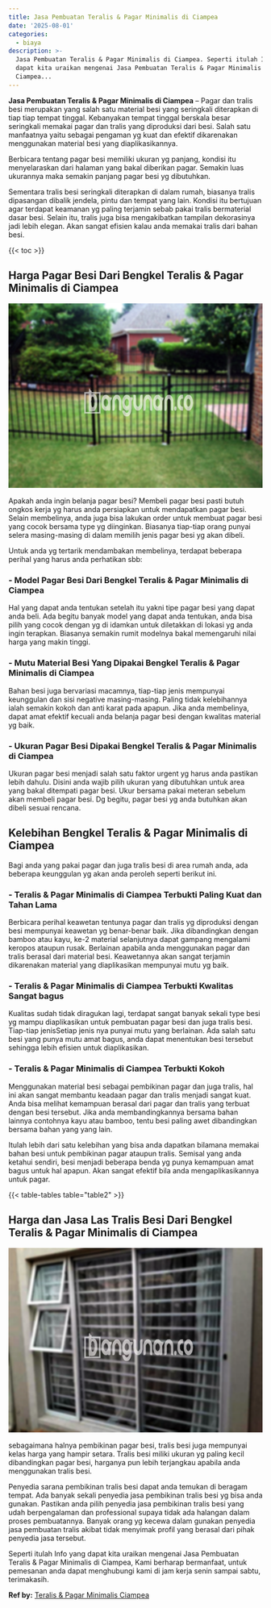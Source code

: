 ```yaml
---
title: Jasa Pembuatan Teralis & Pagar Minimalis di Ciampea
date: '2025-08-01'
categories:
  - biaya
description: >-
  Jasa Pembuatan Teralis & Pagar Minimalis di Ciampea. Seperti itulah Info yang
  dapat kita uraikan mengenai Jasa Pembuatan Teralis & Pagar Minimalis di
  Ciampea...
---
```


**Jasa Pembuatan Teralis & Pagar Minimalis di Ciampea** – Pagar dan tralis besi merupakan yang salah satu material besi yang seringkali diterapkan di tiap tiap tempat tinggal. Kebanyakan tempat tinggal berskala besar seringkali memakai pagar dan tralis yang diproduksi dari besi. Salah satu manfaatnya yaitu sebagai pengaman yg kuat dan efektif dikarenakan menggunakan material besi yang diaplikasikannya.

Berbicara tentang pagar besi memiliki ukuran yg panjang, kondisi itu menyelaraskan dari halaman yang bakal diberikan pagar. Semakin luas ukurannya maka semakin panjang pagar besi yg dibutuhkan.

Sementara tralis besi seringkali diterapkan di dalam rumah, biasanya tralis dipasangan dibalik jendela, pintu dan tempat yang lain. Kondisi itu bertujuan agar terdapat keamanan yg paling terjamin sebab pakai tralis bermaterial dasar besi. Selain itu, tralis juga bisa mengakibatkan tampilan dekorasinya jadi lebih elegan. Akan sangat efisien kalau anda memakai tralis dari bahan besi.

{{< toc >}}

## Harga Pagar Besi Dari Bengkel Teralis & Pagar Minimalis di Ciampea

![Jasa Pembuatan Teralis & Pagar Minimalis di Ciampea](/images/pagar-minimalis-murah-13.png)

Apakah anda ingin belanja pagar besi? Membeli pagar besi pasti butuh ongkos kerja yg harus anda persiapkan untuk mendapatkan pagar besi. Selain membelinya, anda juga bisa lakukan order untuk membuat pagar besi yang cocok bersama type yg diinginkan. Biasanya tiap-tiap orang punyai selera masing-masing di dalam memilih jenis pagar besi yg akan dibeli.

Untuk anda yg tertarik mendambakan membelinya, terdapat beberapa perihal yang harus anda perhatikan sbb:
### \- Model Pagar Besi Dari Bengkel Teralis & Pagar Minimalis di Ciampea

Hal yang dapat anda tentukan setelah itu yakni tipe pagar besi yang dapat anda beli. Ada begitu banyak model yang dapat anda tentukan, anda bisa pilih yang cocok dengan yg di idamkan untuk diletakkan di lokasi yg anda ingin terapkan. Biasanya semakin rumit modelnya bakal memengaruhi nilai harga yang makin tinggi.

### \- Mutu Material Besi Yang Dipakai Bengkel Teralis & Pagar Minimalis di Ciampea

Bahan besi juga bervariasi macamnya, tiap-tiap jenis mempunyai keunggulan dan sisi negative masing-masing. Paling tidak kelebihannya ialah semakin kokoh dan anti karat pada apapun. Jika anda membelinya, dapat amat efektif kecuali anda belanja pagar besi dengan kwalitas material yg baik.

### \- Ukuran Pagar Besi Dipakai Bengkel Teralis & Pagar Minimalis di Ciampea

Ukuran pagar besi menjadi salah satu faktor urgent yg harus anda pastikan lebih dahulu. Disini anda wajib pilih ukuran yang dibutuhkan untuk area yang bakal ditempati pagar besi. Ukur bersama pakai meteran sebelum akan membeli pagar besi. Dg begitu, pagar besi yg anda butuhkan akan dibeli sesuai rencana.

## Kelebihan Bengkel Teralis & Pagar Minimalis di Ciampea

Bagi anda yang pakai pagar dan juga tralis besi di area rumah anda, ada beberapa keunggulan yg akan anda peroleh seperti berikut ini.

### \- Teralis & Pagar Minimalis di Ciampea Terbukti Paling Kuat dan Tahan Lama

Berbicara perihal keawetan tentunya pagar dan tralis yg diproduksi dengan besi mempunyai keawetan yg benar-benar baik. Jika dibandingkan dengan bamboo atau kayu, ke-2 material selanjutnya dapat gampang mengalami keropos ataupun rusak. Berlainan apabila anda menggunakan pagar dan tralis berasal dari material besi. Keawetannya akan sangat terjamin dikarenakan material yang diaplikasikan mempunyai mutu yg baik.

### \- Teralis & Pagar Minimalis di Ciampea Terbukti Kwalitas Sangat bagus

Kualitas sudah tidak diragukan lagi, terdapat sangat banyak sekali type besi yg mampu diaplikasikan untuk pembuatan pagar besi dan juga tralis besi. Tiap-tiap jenisSetiap jenis nya punyai mutu yang berlainan. Ada salah satu besi yang punya mutu amat bagus, anda dapat menentukan besi tersebut sehingga lebih efisien untuk diaplikasikan.

### \- Teralis & Pagar Minimalis di Ciampea Terbukti Kokoh

Menggunakan material besi sebagai pembikinan pagar dan juga tralis, hal ini akan sangat membantu keadaan pagar dan tralis menjadi sangat kuat. Anda bisa melihat kemampuan berasal dari pagar dan tralis yang terbuat dengan besi tersebut. Jika anda membandingkannya bersama bahan lainnya contohnya kayu atau bamboo, tentu besi paling awet dibandingkan bersama bahan yang yang lain.

Itulah lebih dari satu kelebihan yang bisa anda dapatkan bilamana memakai bahan besi untuk pembikinan pagar ataupun tralis. Semisal yang anda ketahui sendiri, besi menjadi beberapa benda yg punya kemampuan amat bagus untuk hal apapun. Akan sangat efektif bila anda mengaplikasikannya untuk pagar.

{{< table-tables table="table2" >}}

## Harga dan Jasa Las Tralis Besi Dari Bengkel Teralis & Pagar Minimalis di Ciampea

![Jasa Pembuatan Teralis & Pagar Minimalis di Ciampea](/images/teralis-minimalis-murah-22.png)

sebagaimana halnya pembikinan pagar besi, tralis besi juga mempunyai kelas harga yang hampir setara. Tralis besi miliki ukuran yg paling kecil dibandingkan pagar besi, harganya pun lebih terjangkau apabila anda menggunakan tralis besi.

Penyedia sarana pembikinan tralis besi dapat anda temukan di beragam tempat. Ada banyak sekali penyedia jasa pembikinan tralis besi yg bisa anda gunakan. Pastikan anda pilih penyedia jasa pembikinan tralis besi yang udah berpengalaman dan professional supaya tidak ada halangan dalam proses pembuatannya. Banyak orang yg kecewa dalam gunakan penyedia jasa pembuatan tralis akibat tidak menyimak profil yang berasal dari pihak penyedia jasa tersebut.

Seperti itulah Info yang dapat kita uraikan mengenai Jasa Pembuatan Teralis & Pagar Minimalis di Ciampea, Kami berharap bermanfaat, untuk pemesanan anda dapat menghubungi kami di jam kerja senin sampai sabtu, terimakasih.

**Ref by:** [Teralis & Pagar Minimalis Ciampea](https://id.wikipedia.org/wiki/Teralis)
